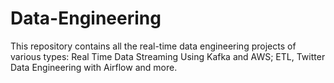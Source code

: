 # Data-Engineering
This repository contains all the real-time data engineering projects of various types: Real Time Data Streaming Using Kafka and AWS; ETL, Twitter Data Engineering with Airflow and more.
